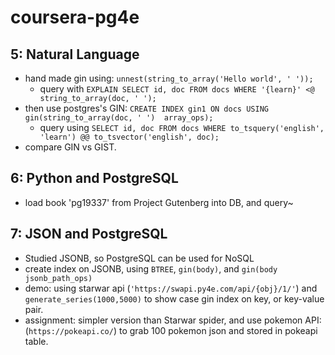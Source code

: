 # coursera-pg4e

## 5: Natural Language
* hand made gin using: `unnest(string_to_array('Hello world', ' '));`
    * query with `EXPLAIN SELECT id, doc FROM docs WHERE '{learn}' <@ string_to_array(doc, ' ');`
* then use postgres's GIN: `CREATE INDEX gin1 ON docs USING gin(string_to_array(doc, ' ')  array_ops);`
    * query using `SELECT id, doc FROM docs WHERE to_tsquery('english', 'learn') @@ to_tsvector('english', doc);`
* compare GIN vs GIST.


## 6: Python and PostgreSQL
* load book 'pg19337' from Project Gutenberg into DB, and query~

## 7: JSON and PostgreSQL
* Studied JSONB, so PostgreSQL can be used for NoSQL
* create index on JSONB, using `BTREE`, `gin(body)`, and `gin(body jsonb_path_ops)`
* demo: using starwar api (`'https://swapi.py4e.com/api/{obj}/1/'`) and `generate_series(1000,5000)` to show case gin index on key, or key-value pair.
* assignment: simpler version than Starwar spider, and use pokemon API: (`https://pokeapi.co/`) to grab 100 pokemon json and stored in pokeapi table.